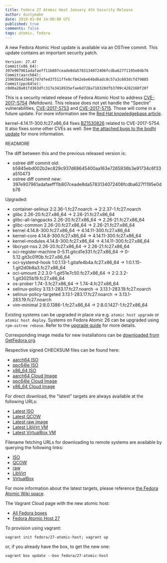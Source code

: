 ```yaml
---
title: Fedora 27 Atomic Host January 4th Security Release
author: dustymabe
date: 2018-01-04 14:00:00 UTC
published: true
comments: false
tags: atomic, fedora
---
```


A new Fedora Atomic Host update is available via an OSTree commit.  This update contains an important security patch.

```
Version: 27.47
Commit(x86_64): 397e907961adafaeff11b807ceade8da5783134072406fcdba627f1195e0db76
Commit(aarch64): 25965b64256417d7dfed37511ffe0cf842ebe64bd6adc8c57a3c603dcfd79885
Commit(ppc64le): c0d0a28a01fd363dfc317e3418935efae6d728a718320dfb3709c4282160f20f
```

This is a security related release of Fedora Atomic Host to
address [CVE-2017-5754](https://access.redhat.com/security/cve/cve-2017-5754) (Meltdown). This release does not
yet handle the "Spectre" vulnerabilities, [CVE-2017-5753](https://access.redhat.com/security/cve/cve-2017-5753) and [CVE-2017-5715](https://access.redhat.com/security/cve/cve-2017-5715). Those will
come in a future update. For more information see the [Red Hat
knowledgebase article](https://access.redhat.com/security/vulnerabilities/speculativeexecution).

kernel-4.14.11-300.fc27.x86_64 fixes [BZ1530826](https://bugzilla.redhat.com/show_bug.cgi?id=1530826) related to
CVE-2017-5754. It also fixes some other CVEs as well. See [the
attached bugs to the bodhi update](https://bodhi.fedoraproject.org/updates/kernel-4.14.11-300.fc27) for more information.

READMORE

The diff between this and the previous released version is:

* ostree diff commit old: b5845ebd002b2ec829c937d68645400aa163e7265936b3e91734c6f33a510473
* ostree diff commit new: 397e907961adafaeff11b807ceade8da5783134072406fcdba627f1195e0db76

Upgraded:

* container-selinux 2:2.36-1.fc27.noarch -> 2:2.37-1.fc27.noarch
* glibc 2.26-20.fc27.x86_64 -> 2.26-21.fc27.x86_64
* glibc-all-langpacks 2.26-20.fc27.x86_64 -> 2.26-21.fc27.x86_64
* glibc-common 2.26-20.fc27.x86_64 -> 2.26-21.fc27.x86_64
* kernel 4.14.8-300.fc27.x86_64 -> 4.14.11-300.fc27.x86_64
* kernel-core 4.14.8-300.fc27.x86_64 -> 4.14.11-300.fc27.x86_64
* kernel-modules 4.14.8-300.fc27.x86_64 -> 4.14.11-300.fc27.x86_64
* libcrypt-nss 2.26-20.fc27.x86_64 -> 2.26-21.fc27.x86_64
* oci-register-machine 0-5.11.gitcd1e331.fc27.x86_64 -> 0-5.12.git3c01f0b.fc27.x86_64
* oci-systemd-hook 1:0.1.13-1.gitafe4b4a.fc27.x86_64 -> 1:0.1.15-1.git2d0b8a3.fc27.x86_64
* oci-umount 2:2.3.0-1.git51e7c50.fc27.x86_64 -> 2:2.3.2-1.git3025b19.fc27.x86_64
* os-prober 1.74-3.fc27.x86_64 -> 1.74-4.fc27.x86_64
* selinux-policy 3.13.1-283.17.fc27.noarch -> 3.13.1-283.19.fc27.noarch
* selinux-policy-targeted 3.13.1-283.17.fc27.noarch -> 3.13.1-283.19.fc27.noarch
* vim-minimal 2:8.0.1386-1.fc27.x86_64 -> 2:8.0.1427-1.fc27.x86_64

Existing systems can be upgraded in place via e.g. `atomic host upgrade` or
`atomic host deploy`.  Systems on Fedora Atomic 26 can be upgraded using `rpm-ostree rebase`.
Refer to the [upgrade guide](/blog/2017/11/fedora-atomic-26-to-27-upgrade/)
for more details.

Corresponding image media for new installations can be
[downloaded from GetFedora.org](https://getfedora.org/en/atomic/download/).

Respective signed CHECKSUM files can be found here:

* [aarch64 ISO](https://alt.fedoraproject.org/pub/alt/atomic/stable/Fedora-Atomic-27-20180104.5/Atomic/aarch64/iso/Fedora-Atomic-27-20180104.5-aarch64-CHECKSUM)
* [ppc64le ISO](https://alt.fedoraproject.org/pub/alt/atomic/stable/Fedora-Atomic-27-20180104.5/Atomic/ppc64le/iso/Fedora-Atomic-27-20180104.5-ppc64le-CHECKSUM)
* [x86_64 ISO](https://alt.fedoraproject.org/pub/alt/atomic/stable/Fedora-Atomic-27-20180104.5/Atomic/x86_64/iso/Fedora-Atomic-27-20180104.5-x86_64-CHECKSUM)
* [aarch64 Cloud Image](https://alt.fedoraproject.org/pub/alt/atomic/stable/Fedora-Atomic-27-20180104.5/CloudImages/aarch64/images/Fedora-CloudImages-27-20180104.5-aarch64-CHECKSUM)
* [ppc64le Cloud Image](https://alt.fedoraproject.org/pub/alt/atomic/stable/Fedora-Atomic-27-20180104.5/CloudImages/ppc64le/images/Fedora-CloudImages-27-20180104.5-ppc64le-CHECKSUM)
* [x86_64 Cloud Image](https://alt.fedoraproject.org/pub/alt/atomic/stable/Fedora-Atomic-27-20180104.5/CloudImages/x86_64/images/Fedora-CloudImages-27-20180104.5-x86_64-CHECKSUM)


For direct download, the "latest" targets are always available at the following URLs:

* [Latest ISO](https://getfedora.org/atomic_iso_latest)
* [Latest QCOW](https://getfedora.org/atomic_qcow2_latest)
* [Latest raw image](https://getfedora.org/atomic_raw_latest)
* [Latest LibVirt VM](https://getfedora.org/atomic_vagrant_libvirt_latest)
* [Latest VirtualBox VM](https://getfedora.org/atomic_vagrant_virtualbox_latest)

Filename fetching URLs for downloading to remote systems are available by querying the following links:

* [ISO](https://getfedora.org/atomic_iso_latest_filename)
* [QCOW](https://getfedora.org/atomic_qcow2_latest_filename)
* [raw](https://getfedora.org/atomic_raw_latest_filename)
* [LibVirt](https://getfedora.org/atomic_vagrant_libvirt_latest_filename)
* [VirtualBox](https://getfedora.org/atomic_vagrant_virtualbox_latest_filename)

For more information about the latest targets, please reference [the Fedora
Atomic Wiki space](https://fedoraproject.org/wiki/Atomic_WG#Fedora_Atomic_Image_Download_Links).

The Vagrant Cloud page with the new atomic host:

* [All Fedora boxes](https://app.vagrantup.com/fedora/)
* [Fedora Atomic Host 27](https://app.vagrantup.com/fedora/boxes/27-atomic-host)

To provision using vagrant:

```
vagrant init fedora/27-atomic-host; vagrant up
```

or, if you already have the box, to get the new one:

```
vagrant box update --box fedora/27-atomic-host
```
